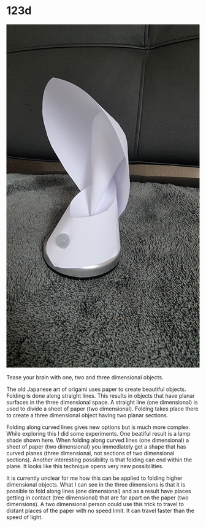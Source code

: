 # 123d

![nun](20211222_132814.jpg)

Tease your brain with one, two and three dimensional objects.

The old Japanese art of origami uses paper to create beautiful objects. Folding is done along straight lines. This results in objects that have planar surfaces in the three dimensional space. A straight line (one dimensional) is used to divide a sheet of paper (two dimensional). Folding takes place there to create a three dimensional object having two planar sections.

Folding along curved lines gives new options but is much more complex. While exploring this I did some experiments. One beatiful result is a lamp shade shown here. When folding along curved lines (one dimensional) a sheet of paper (two dimensional) you immediately get a shape that has curved planes (three dimensional, not sections of two dimensional sections). Another interesting possibility is that folding can end within the plane. It looks like this technique opens very new possibilities. 

It is currently unclear for me how this can be applied to folding higher dimensional objects. What I can see in the three dimensions is that it is possible to fold along lines (one dimensional) and as a result have places getting in contact (tree dimensional) that are far apart on the paper (two dimensions). A two dimensional person could use this trick to travel to distant places of the paper with no speed limit. It can travel faster than the speed of light.
